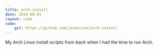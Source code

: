 ```yaml
---
title: arch-install
date: 2019-08-01
layout: code
code:
    git: https://github.com/jasonccox/arch-install
---
```


My Arch Linux install scripts from back when I had the time to run Arch.

<!--more-->
